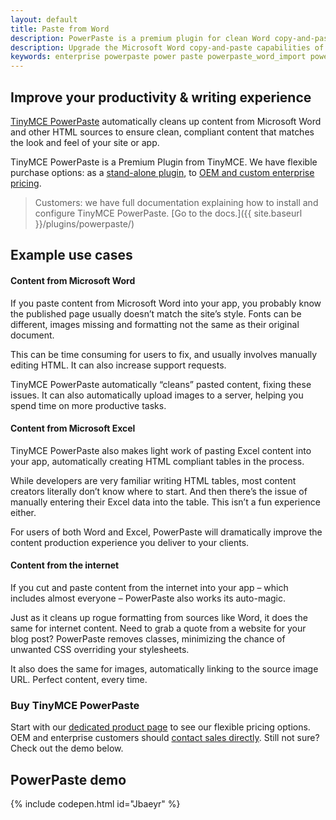 ```yaml
---
layout: default
title: Paste from Word
description: PowerPaste is a premium plugin for clean Word copy-and-paste.
description: Upgrade the Microsoft Word copy-and-paste capabilities of TinyMCE.
keywords: enterprise powerpaste power paste powerpaste_word_import powerpaste_html_import powerpaste_block_drop powerpaste_allow_local_images microsoft word excel
---
```


## Improve your productivity & writing experience

[TinyMCE PowerPaste](https://www.ephox.com/products/powerpaste/) automatically cleans up content from Microsoft Word and other HTML sources to ensure clean, compliant content that matches the look and feel of your site or app.

TinyMCE PowerPaste is a Premium Plugin from TinyMCE. We have flexible purchase options: as a [stand-alone plugin](https://www.ephox.com/products/powerpaste/), to [OEM and custom enterprise pricing](https://www.tinymce.com/pricing/).

> Customers: we have full documentation explaining how to install and configure TinyMCE PowerPaste. [Go to the docs.]({{ site.baseurl }}/plugins/powerpaste/)

## Example use cases

#### Content from Microsoft Word

If you paste content from Microsoft Word into your app, you probably know the published page usually doesn’t match the site’s style. Fonts can be different, images missing and formatting not the same as their original document.

This can be time consuming for users to fix, and usually involves manually editing HTML. It can also increase support requests.

TinyMCE PowerPaste automatically “cleans” pasted content, fixing these issues. It can also automatically upload images to a server, helping you spend time on more productive tasks.

#### Content from Microsoft Excel

TinyMCE PowerPaste also makes light work of pasting Excel content into your app, automatically creating HTML compliant tables in the process.

While developers are very familiar writing HTML tables, most content creators literally don’t know where to start. And then there’s the issue of manually entering their Excel data into the table. This isn’t a fun experience either.

For users of both Word and Excel, PowerPaste will dramatically improve the content production experience you deliver to your clients.

#### Content from the internet

If you cut and paste content from the internet into your app – which includes almost everyone – PowerPaste also works its auto-magic.

Just as it cleans up rogue formatting from sources like Word, it does the same for internet content. Need to grab a quote from a website for your blog post? PowerPaste removes classes, minimizing the chance of unwanted CSS overriding your stylesheets.

It also does the same for images, automatically linking to the source image URL. Perfect content, every time.

### Buy TinyMCE PowerPaste

Start with our [dedicated product page](https://www.ephox.com/products/powerpaste/) to see our flexible pricing options. OEM and enterprise customers should [contact sales directly](https://www.tinymce.com/pricing/). Still not sure? Check out the demo below.

## PowerPaste demo

{% include codepen.html id="Jbaeyr" %}
